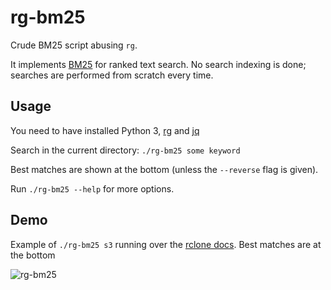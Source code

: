 # rg-bm25

Crude BM25 script abusing `rg`.

It implements [BM25](https://en.wikipedia.org/wiki/Okapi_BM25) for ranked text search.
No search indexing is done; searches are performed from scratch every time.

## Usage

You need to have installed Python 3,
[rg](https://github.com/BurntSushi/ripgrep#installation)
and [jq](https://github.com/jqlang/jq#installation)

Search in the current directory: `./rg-bm25 some keyword`

Best matches are shown at the bottom (unless the `--reverse` flag is given).

Run `./rg-bm25 --help` for more options.

## Demo

Example of `./rg-bm25 s3` running over the [rclone docs](https://github.com/rclone/rclone/tree/master/docs).
Best matches are at the bottom

![rg-bm25](https://user-images.githubusercontent.com/1336117/263998106-a36eef95-3f7c-46df-a6e8-0c2d08f27ebf.png)

